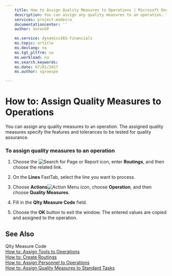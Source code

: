 ```yaml
---
    title: How to Assign Quality Measures to Operations | Microsoft Docs
    description: You can assign any quality measures to an operation. The assigned quality measures specify the features and tolerances to be tested for quality assurance.
    services: project-madeira
    documentationcenter: ''
    author: SorenGP

    ms.service: dynamics365-financials
    ms.topic: article
    ms.devlang: na
    ms.tgt_pltfrm: na
    ms.workload: na
    ms.search.keywords:
    ms.date: 07/01/2017
    ms.author: sgroespe

---
```

# How to: Assign Quality Measures to Operations
You can assign any quality measures to an operation. The assigned quality measures specify the features and tolerances to be tested for quality assurance.  
  
### To assign quality measures to an operation  
  
1.  Choose the ![Search for Page or Report](media/ui-search/search_small.png "Search for Page or Report icon") icon, enter **Routings**, and then choose the related link.  
  
2.  On the **Lines** FastTab, select the line you want to process.  
  
3.  Choose **Actions**![Action Menu icon](../media/actionmenuicon.png "actionMenuIcon"), choose **Operation**, and then choose **Quality Measures**.  
  
4.  Fill in the **Qlty Measure Code** field.  
  
5.  Choose the **OK** button to exit the window. The entered values are copied and assigned to the operation.  
  
## See Also  
 Qlty Measure Code   
 [How to: Assign Tools to Operations](../how-to-assign-tools-to-operations.md)   
 [How to: Create Routings](../how-to-create-routings.md)   
 [How to: Assign Personnel to Operations](../how-to-assign-personnel-to-operations.md)   
 [How to: Assign Quality Measures to Standard Tasks](../how-to-assign-quality-measures-to-standard-tasks.md)
